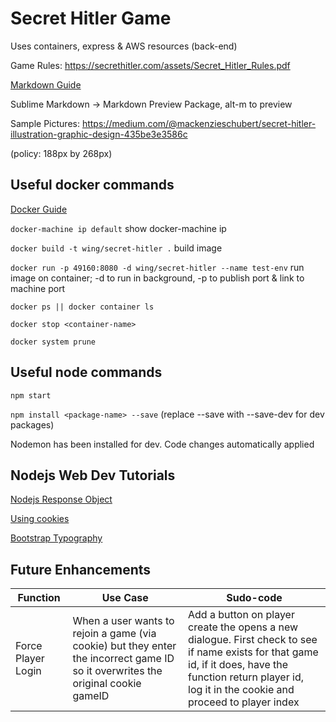 # Secret Hitler Game

Uses containers, express & AWS resources (back-end)

Game Rules: https://secrethitler.com/assets/Secret_Hitler_Rules.pdf

[Markdown Guide](https://github.com/adam-p/markdown-here/wiki/Markdown-Cheatsheet)

Sublime Markdown -> Markdown Preview Package, alt-m to preview

Sample Pictures: https://medium.com/@mackenzieschubert/secret-hitler-illustration-graphic-design-435be3e3586c

(policy: 188px by 268px)


## Useful docker commands 
[Docker Guide](https://nodejs.org/en/docs/guides/nodejs-docker-webapp/)


`docker-machine ip default` show docker-machine ip

`docker build -t wing/secret-hitler .` build image

`docker run -p 49160:8080 -d wing/secret-hitler --name test-env` run image on container; -d to run in background, -p to publish port & link to machine port

`docker ps || docker container ls`

`docker stop <container-name>`

`docker system prune`




## Useful node commands

`npm start`

`npm install <package-name> --save` (replace --save with --save-dev for dev packages)

Nodemon has been installed for dev. Code changes automatically applied




## Nodejs Web Dev Tutorials

[Nodejs Response Object](https://www.tutorialspoint.com/nodejs/nodejs_response_object.htm)

[Using cookies](https://www.tutorialspoint.com/expressjs/expressjs_cookies.htm)

[Bootstrap Typography](https://www.w3schools.com/bootstrap/bootstrap_typography.asp)



## Future Enhancements


| Function        | Use Case           | Sudo-code  |
| --------------- |--------------------| -----------|
| Force Player Login| When a user wants to rejoin a game (via cookie) but they enter the incorrect game ID so it overwrites the original cookie gameID| Add a button on player create the opens a new dialogue. First check to see if name exists for that game id, if it does, have the function return player id, log it in the cookie and proceed to player index |





